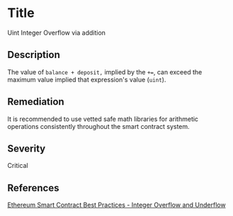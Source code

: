 # Title
Uint Integer Overflow via addition

## Description
The value of `balance + deposit,` implied by the `+=`, can exceed the maximum value implied that expression's value (`uint`).

## Remediation
It is recommended to use vetted safe math libraries for arithmetic operations consistently throughout the smart contract system.

## Severity
Critical

## References
[Ethereum Smart Contract Best Practices - Integer Overflow and Underflow](https://consensys.github.io/smart-contract-best-practices/known_attacks/#integer-overflow-and-underflow)

